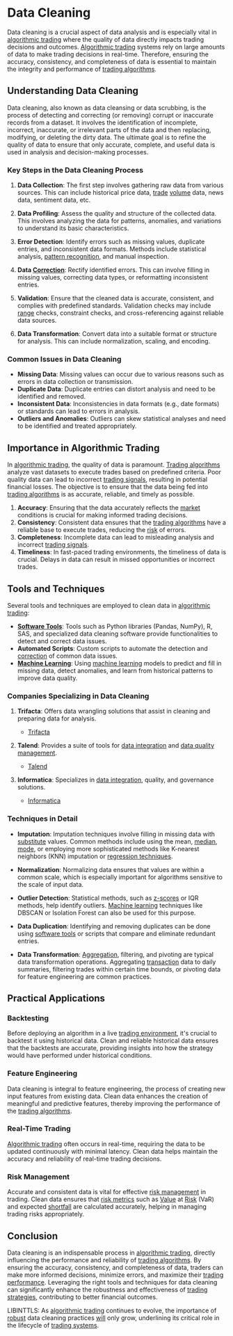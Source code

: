 # Data Cleaning

Data cleaning is a crucial aspect of data analysis and is especially vital in [algorithmic trading](../a/algorithmic_trading.md) where the quality of data directly impacts trading decisions and outcomes. [Algorithmic trading](../a/algorithmic_trading.md) systems rely on large amounts of data to make trading decisions in real-time. Therefore, ensuring the accuracy, consistency, and completeness of data is essential to maintain the integrity and performance of [trading algorithms](../t/trading_algorithms.md).

## Understanding Data Cleaning

Data cleaning, also known as data cleansing or data scrubbing, is the process of detecting and correcting (or removing) corrupt or inaccurate records from a dataset. It involves the identification of incomplete, incorrect, inaccurate, or irrelevant parts of the data and then replacing, modifying, or deleting the dirty data. The ultimate goal is to refine the quality of data to ensure that only accurate, complete, and useful data is used in analysis and decision-making processes.

### Key Steps in the Data Cleaning Process

1. **Data Collection**: The first step involves gathering raw data from various sources. This can include historical price data, [trade](../t/trade.md) [volume](../v/volume.md) data, news data, sentiment data, etc.

2. **Data Profiling**: Assess the quality and structure of the collected data. This involves analyzing the data for patterns, anomalies, and variations to understand its basic characteristics.

3. **Error Detection**: Identify errors such as missing values, duplicate entries, and inconsistent data formats. Methods include statistical analysis, [pattern recognition](../p/pattern_recognition.md), and manual inspection.

4. **Data [Correction](../c/correction.md)**: Rectify identified errors. This can involve filling in missing values, correcting data types, or reformatting inconsistent entries.

5. **Validation**: Ensure that the cleaned data is accurate, consistent, and complies with predefined standards. Validation checks may include [range](../r/range.md) checks, constraint checks, and cross-referencing against reliable data sources.

6. **Data Transformation**: Convert data into a suitable format or structure for analysis. This can include normalization, scaling, and encoding.

### Common Issues in Data Cleaning

- **Missing Data**: Missing values can occur due to various reasons such as errors in data collection or transmission.
- **Duplicate Data**: Duplicate entries can distort analysis and need to be identified and removed.
- **Inconsistent Data**: Inconsistencies in data formats (e.g., date formats) or standards can lead to errors in analysis.
- **Outliers and Anomalies**: Outliers can skew statistical analyses and need to be identified and treated appropriately.

## Importance in Algorithmic Trading

In [algorithmic trading](../a/algorithmic_trading.md), the quality of data is paramount. [Trading algorithms](../t/trading_algorithms.md) analyze vast datasets to execute trades based on predefined criteria. Poor quality data can lead to incorrect [trading signals](../t/trading_signals.md), resulting in potential financial losses. The objective is to ensure that the data being fed into [trading algorithms](../t/trading_algorithms.md) is as accurate, reliable, and timely as possible.

1. **Accuracy**: Ensuring that the data accurately reflects the [market](../m/market.md) conditions is crucial for making informed trading decisions.
2. **Consistency**: Consistent data ensures that the [trading algorithms](../t/trading_algorithms.md) have a reliable base to execute trades, reducing the [risk](../r/risk.md) of errors.
3. **Completeness**: Incomplete data can lead to misleading analysis and incorrect [trading signals](../t/trading_signals.md).
4. **Timeliness**: In fast-paced trading environments, the timeliness of data is crucial. Delays in data can result in missed opportunities or incorrect trades.

## Tools and Techniques

Several tools and techniques are employed to clean data in [algorithmic trading](../a/algorithmic_trading.md):

- **[Software Tools](../s/software_tools_for_trading.md)**: Tools such as Python libraries (Pandas, NumPy), R, SAS, and specialized data cleaning software provide functionalities to detect and correct data issues.
- **Automated Scripts**: Custom scripts to automate the detection and [correction](../c/correction.md) of common data issues.
- **[Machine Learning](../m/machine_learning.md)**: Using [machine learning](../m/machine_learning.md) models to predict and fill in missing data, detect anomalies, and learn from historical patterns to improve data quality.

### Companies Specializing in Data Cleaning

1. **Trifacta**: Offers data wrangling solutions that assist in cleaning and preparing data for analysis.
   - [Trifacta](https://www.trifacta.com)

2. **Talend**: Provides a suite of tools for [data integration](../d/data_integration.md) and [data quality management](../d/data_quality_management.md).
   - [Talend](https://www.talend.com)

3. **Informatica**: Specializes in [data integration](../d/data_integration.md), quality, and governance solutions.
   - [Informatica](https://www.informatica.com)

### Techniques in Detail

- **Imputation**: Imputation techniques involve filling in missing data with [substitute](../s/substitute.md) values. Common methods include using the mean, [median](../m/median.md), [mode](../m/mode.md), or employing more sophisticated methods like K-nearest neighbors (KNN) imputation or [regression techniques](../r/regression_techniques.md).
  
- **Normalization**: Normalizing data ensures that values are within a common scale, which is especially important for algorithms sensitive to the scale of input data.

- **Outlier Detection**: Statistical methods, such as [z-scores](../z/z-scores_in_trading.md) or IQR methods, help identify outliers. [Machine learning](../m/machine_learning.md) techniques like DBSCAN or Isolation Forest can also be used for this purpose.

- **Data Duplication**: Identifying and removing duplicates can be done using [software tools](../s/software_tools_for_trading.md) or scripts that compare and eliminate redundant entries.

- **Data Transformation**: [Aggregation](../a/aggregation.md), filtering, and pivoting are typical data transformation operations. Aggregating [transaction](../t/transaction.md) data to daily summaries, filtering trades within certain time bounds, or pivoting data for feature engineering are common practices.

## Practical Applications

### Backtesting

Before deploying an algorithm in a live [trading environment](../t/trading_environment.md), it's crucial to backtest it using historical data. Clean and reliable historical data ensures that the backtests are accurate, providing insights into how the strategy would have performed under historical conditions.

### Feature Engineering

Data cleaning is integral to feature engineering, the process of creating new input features from existing data. Clean data enhances the creation of meaningful and predictive features, thereby improving the performance of the [trading algorithms](../t/trading_algorithms.md).

### Real-Time Trading

[Algorithmic trading](../a/algorithmic_trading.md) often occurs in real-time, requiring the data to be updated continuously with minimal latency. Clean data helps maintain the accuracy and reliability of real-time trading decisions.

### Risk Management

Accurate and consistent data is vital for effective [risk management](../r/risk_management.md) in trading. Clean data ensures that [risk metrics](../r/risk_metrics.md) such as [Value](../v/value.md) at [Risk](../r/risk.md) (VaR) and expected [shortfall](../s/shortfall.md) are calculated accurately, helping in managing trading risks appropriately.

## Conclusion

Data cleaning is an indispensable process in [algorithmic trading](../a/algorithmic_trading.md), directly influencing the performance and reliability of [trading algorithms](../t/trading_algorithms.md). By ensuring the accuracy, consistency, and completeness of data, traders can make more informed decisions, minimize errors, and maximize their [trading performance](../t/trading_performance.md). Leveraging the right tools and techniques for data cleaning can significantly enhance the robustness and effectiveness of [trading strategies](../t/trading_strategies.md), contributing to better financial outcomes.

LIBINTTLS: As [algorithmic trading](../a/algorithmic_trading.md) continues to evolve, the importance of [robust](../r/robust.md) data cleaning practices [will](../w/will.md) only grow, underlining its critical role in the lifecycle of [trading systems](../t/trading_systems.md).